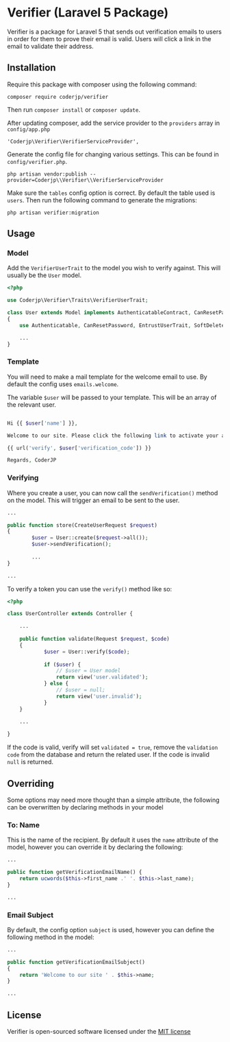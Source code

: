 # Verifier (Laravel 5 Package)

Verifier is a package for Laravel 5 that sends out verification emails to users in order for them to prove their
email is valid. Users will click a link in the email to validate their address.

## Installation
Require this package with composer using the following command:

    composer require coderjp/verifier

Then run `composer install` or `composer update`.

After updating composer, add the service provider to the `providers` array in `config/app.php`

    'Coderjp\Verifier\VerifierServiceProvider',
    
Generate the config file for changing various settings. This can be found in `config/verifier.php`.
    
    php artisan vendor:publish --provider=Coderjp\\Verifier\\VerifierServiceProvider
    
Make sure the `tables` config option is correct. By default the table used is `users`. Then run the following
command to generate the migrations:

    php artisan verifier:migration
    
## Usage

### Model

Add the `VerifierUserTrait` to the model you wish to verify against. This will usually be the `User` model.

```php
<?php

use Coderjp\Verifier\Traits\VerifierUserTrait;

class User extends Model implements AuthenticatableContract, CanResetPasswordContract
{
    use Authenticatable, CanResetPassword, EntrustUserTrait, SoftDeletes, VerifierUserTrait;

    ...
}
```

### Template

You will need to make a mail template for the welcome email to use. By default the config uses `emails.welcome`.

The variable `$user` will be passed to your template. This will be an array of the relevant user.

```php

Hi {{ $user['name'] }},

Welcome to our site. Please click the following link to activate your account:

{{ url('verify', $user['verification_code']) }}

Regards, CoderJP

```


### Verifying

Where you create a user, you can now call  the `sendVerification()` method on the model. This will trigger
an email to be sent to the user.

```php
...

public function store(CreateUserRequest $request)
{
        $user = User::create($request->all());
        $user->sendVerification();
        
        ...
}

...

```

To verify a token you can use the `verify()` method like so:

```php
<?php

class UserController extends Controller {

    ...
    
    public function validate(Request $request, $code)
    {
            $user = User::verify($code);
            
            if ($user) {
                // $user = User model
                return view('user.validated');
            } else {
                // $user = null;
                return view('user.invalid');
            }
    }

    ...
    
}
```

If the code is valid, verify will set `validated = true`, remove the `validation code` from the database
and return the related user. If the code is invalid `null` is returned.

## Overriding

Some options may need more thought than a simple attribute, the following can be overwritten by declaring methods
in your model

### To: Name

This is the name of the recipient. By default it uses the `name` attribute of the model, however you can override
it by declaring the following:

```php
...

public function getVerificationEmailName() {
    return ucwords($this->first_name .' '. $this->last_name);
}

...
```

### Email Subject

By default, the config option `subject` is used, however you can define the following method in the model:

```php
...

public function getVerificationEmailSubject()
{
    return 'Welcome to our site ' . $this->name;
}

...
```

## License

Verifier is open-sourced software licensed under the [MIT license](http://opensource.org/licenses/MIT)
